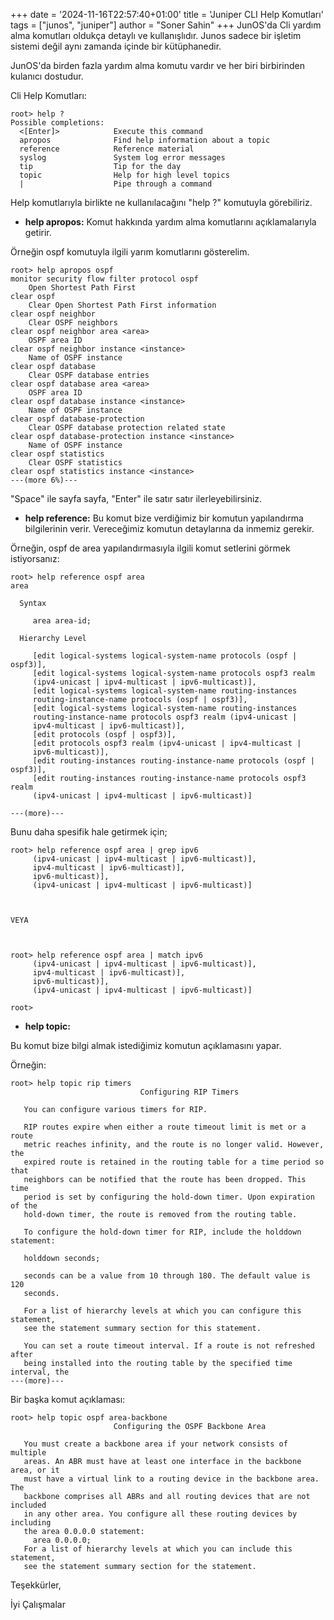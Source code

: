 +++
date = '2024-11-16T22:57:40+01:00'
title = 'Juniper CLI Help Komutları'
tags = ["junos", "juniper"]
author = "Soner Sahin"
+++
JunOS'da Cli yardım alma komutları oldukça detaylı ve kullanışlıdır. Junos sadece bir işletim sistemi değil aynı zamanda içinde bir kütüphanedir. 

JunOS'da birden fazla yardım alma komutu vardır ve her biri birbirinden kulanıcı dostudur.

Cli Help Komutları:
```
root> help ?   
Possible completions:
  <[Enter]>            Execute this command
  apropos              Find help information about a topic
  reference            Reference material
  syslog               System log error messages
  tip                  Tip for the day
  topic                Help for high level topics
  |                    Pipe through a command
```

Help komutlarıyla birlikte ne kullanılacağını "help ?" komutuyla görebiliriz.

- **help apropos:**
Komut hakkında yardım alma komutlarını açıklamalarıyla getirir.

Örneğin ospf komutuyla ilgili yarım komutlarını gösterelim.

```
root> help apropos ospf 
monitor security flow filter protocol ospf 
    Open Shortest Path First
clear ospf 
    Clear Open Shortest Path First information
clear ospf neighbor 
    Clear OSPF neighbors
clear ospf neighbor area <area> 
    OSPF area ID
clear ospf neighbor instance <instance> 
    Name of OSPF instance
clear ospf database 
    Clear OSPF database entries
clear ospf database area <area> 
    OSPF area ID
clear ospf database instance <instance> 
    Name of OSPF instance
clear ospf database-protection 
    Clear OSPF database protection related state
clear ospf database-protection instance <instance> 
    Name of OSPF instance
clear ospf statistics 
    Clear OSPF statistics
clear ospf statistics instance <instance> 
---(more 6%)---
```

"Space" ile sayfa sayfa, "Enter" ile satır satır ilerleyebilirsiniz.


- **help reference:**
Bu komut bize verdiğimiz bir komutun yapılandırma bilgilerinin verir. Vereceğimiz komutun detaylarına da inmemiz gerekir. 

Örneğin, ospf de area yapılandırmasıyla ilgili  komut setlerini görmek istiyorsanız:
```
root> help reference ospf area    
area

  Syntax

     area area-id;

  Hierarchy Level

     [edit logical-systems logical-system-name protocols (ospf | ospf3)],
     [edit logical-systems logical-system-name protocols ospf3 realm
     (ipv4-unicast | ipv4-multicast | ipv6-multicast)],
     [edit logical-systems logical-system-name routing-instances
     routing-instance-name protocols (ospf | ospf3)],
     [edit logical-systems logical-system-name routing-instances
     routing-instance-name protocols ospf3 realm (ipv4-unicast |
     ipv4-multicast | ipv6-multicast)],
     [edit protocols (ospf | ospf3)],
     [edit protocols ospf3 realm (ipv4-unicast | ipv4-multicast |
     ipv6-multicast)],
     [edit routing-instances routing-instance-name protocols (ospf | ospf3)],
     [edit routing-instances routing-instance-name protocols ospf3 realm
     (ipv4-unicast | ipv4-multicast | ipv6-multicast)]

---(more)---
```

Bunu daha spesifik hale getirmek için;

```
root> help reference ospf area | grep ipv6     
     (ipv4-unicast | ipv4-multicast | ipv6-multicast)],
     ipv4-multicast | ipv6-multicast)],
     ipv6-multicast)],
     (ipv4-unicast | ipv4-multicast | ipv6-multicast)]



VEYA



root> help reference ospf area | match ipv6   
     (ipv4-unicast | ipv4-multicast | ipv6-multicast)],
     ipv4-multicast | ipv6-multicast)],
     ipv6-multicast)],
     (ipv4-unicast | ipv4-multicast | ipv6-multicast)]

root> 
```


- **help topic:**

Bu komut bize bilgi almak istediğimiz komutun açıklamasını yapar.

Örneğin:
```
root> help topic rip timers    
                             Configuring RIP Timers

   You can configure various timers for RIP.

   RIP routes expire when either a route timeout limit is met or a route
   metric reaches infinity, and the route is no longer valid. However, the
   expired route is retained in the routing table for a time period so that
   neighbors can be notified that the route has been dropped. This time
   period is set by configuring the hold-down timer. Upon expiration of the
   hold-down timer, the route is removed from the routing table.

   To configure the hold-down timer for RIP, include the holddown statement:

   holddown seconds;

   seconds can be a value from 10 through 180. The default value is 120
   seconds.

   For a list of hierarchy levels at which you can configure this statement,
   see the statement summary section for this statement.

   You can set a route timeout interval. If a route is not refreshed after
   being installed into the routing table by the specified time interval, the
---(more)---
```

Bir başka komut açıklaması:
```
root> help topic ospf area-backbone     
                       Configuring the OSPF Backbone Area

   You must create a backbone area if your network consists of multiple
   areas. An ABR must have at least one interface in the backbone area, or it
   must have a virtual link to a routing device in the backbone area. The
   backbone comprises all ABRs and all routing devices that are not included
   in any other area. You configure all these routing devices by including
   the area 0.0.0.0 statement:
     area 0.0.0.0;
   For a list of hierarchy levels at which you can include this statement,
   see the statement summary section for the statement.
```


Teşekkürler,

İyi Çalışmalar
